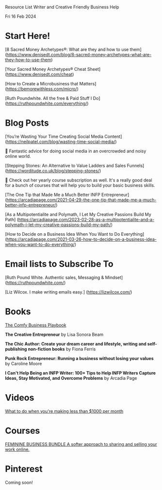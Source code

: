 Resource List Writer and Creative Friendly Business Help

Fri 16 Feb 2024

# Start Here!


[8 Sacred Money Archetypes®: What are they and how to use them] (https://www.denisedt.com/blog/8-sacred-money-archetypes-what-are-they-how-to-use-them)

[Your Sacred Money Archetypes® 
Cheat Sheet] (https://www.denisedt.com/cheat)

[How to Create a Microbusiness that Matters] (https://bemorewithless.com/micro/)

[Ruth Poundwhite. All the free & Paid Stuff I Do]
(https://ruthpoundwhite.com/everything/)


# Blog Posts

[You’re Wasting Your Time Creating Social Media Content]
(https://neilpatel.com/blog/wasting-time-social-media/)

💖 Fantastic advice for doing social media in an overcrowded and noisy online world. 

[Stepping Stones:
An Alternative to Value Ladders and Sales Funnels] (https://worditude.co.uk/blog/stepping-stones/)

💖 Check out her yearly course subscription as well. It's a really good deal for a bunch of courses that will help you to build your basic business skills.

[The One Tip that Made Me a Much Better INFP Entrepreneur] (https://arcadiapage.com/2021-04-29-the-one-tip-that-made-me-a-much-better-infp-entrepreneur/)

[As a Multipotentialite and Polymath, I Let My Creative Passions Build My Path] (https://arcadiapage.com/2023-02-28-as-a-multipotentialite-and-a-polymath-i-let-my-creative-passions-build-my-path/)

[How to Decide on a Business Idea When You Want to Do Everything] (https://arcadiapage.com/2021-03-26-how-to-decide-on-a-business-idea-when-you-want-to-do-everything/)


# Email lists to Subscribe To 

[Ruth Pound White. Authentic sales, Messaging & Mindset] (https://ruthpoundwhite.com/)

[Liz Wilcox. I make writing emails easy.] (https://lizwilcox.com/)


# Books

[The Comfy Business Playbook](https://worditude.co.uk/comfy-business-playbook/)

**The Creative Entrepreneur** by Lisa Sonora Beam

**The Chic Author: Create your dream career and lifestyle, writing and self-publishing non-fiction books** by Fiona Ferris 

**Punk Rock Entrepreneur: Running a business without losing your values** by Caroline Moore 

**I Can't Help Being an INFP Writer: 100+ Tips to Help INFP Writers Capture Ideas, Stay Motivated, and Overcome Problems** by Arcadia Page 



# Videos

[What to do when you're making less than $1000 per month](https://m.youtube.com/watch?ck_subscriber_id=2213834939&utm_source=convertkit&utm_medium=email&utm_campaign=behind+the+scenes+%F0%9F%92%BB+-+12945149&v=e-AJoLod8uw&feature=youtu.be)


# Courses


[FEMININE BUSINESS BUNDLE
A softer approach to sharing and selling your work online.](https://soulandself.com/feminine-business-bundle)


# Pinterest

Coming soon!